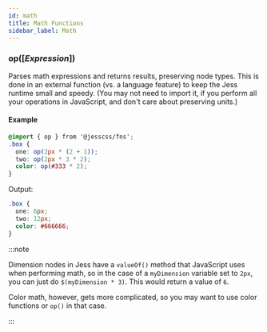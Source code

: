 ```yaml
---
id: math
title: Math Functions
sidebar_label: Math
---
```


### op([_Expression_])

Parses math expressions and returns results, preserving node types. This is done in an external function (vs. a language feature) to keep the Jess runtime small and speedy. (You may not need to import it, if you perform all your operations in JavaScript, and don't care about preserving units.)

#### Example
```scss
@import { op } from '@jesscss/fns';
.box {
  one: op(2px * (2 + 1));
  two: op(2px * 3 * 2);
  color: op(#333 * 2);
}
```
Output:
```css
.box {
  one: 6px;
  two: 12px;
  color: #666666;
}
```
:::note

Dimension nodes in Jess have a `valueOf()` method that JavaScript uses when performing math, so in the case of a `myDimension` variable set to `2px`, you can just do `$(myDimension * 3)`. This would return a value of `6`.

Color math, however, gets more complicated, so you may want to use color functions or `op()` in that case.

:::